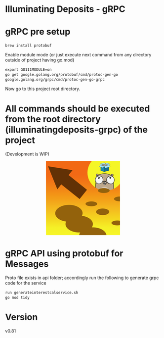 # Illuminating Deposits - gRPC

# gRPC pre setup 

```
brew install protobuf
``` 
Enable module mode (or just execute next command from any directory outside of project having go.mod)
```
export GO111MODULE=on 
go get google.golang.org/protobuf/cmd/protoc-gen-go google.golang.org/grpc/cmd/protoc-gen-go-grpc 
```

Now go to this project root directory.

# All commands should be executed from the root directory (illuminatingdeposits-grpc) of the project
(Development is WIP)

<p align="center">
<img src="./logo.png" alt="Illuminating Deposits Project Logo" title="Illuminating Deposits Project Logo" />
</p>

# gRPC API using protobuf for Messages

Proto file exists in api folder; accordingly run the following to generate grpc code for the service
```
run generateinterestcalservice.sh
go mod tidy  
```

# Version
v0.81